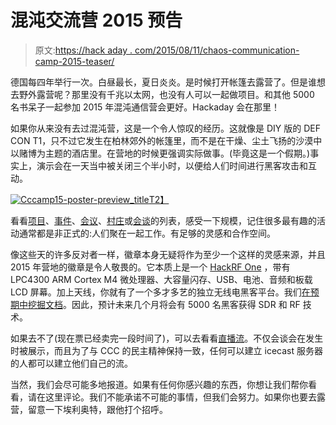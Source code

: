 # 混沌交流营 2015 预告

> 原文:[https://hack aday . com/2015/08/11/chaos-communication-camp-2015-teaser/](https://hackaday.com/2015/08/11/chaos-communication-camp-2015-teaser/)

德国每四年举行一次。白昼最长，夏日炎炎。是时候打开帐篷去露营了。但是谁想去野外露营呢？那里没有千兆以太网，也没有人可以一起做项目。和其他 5000 名书呆子一起参加 2015 年混沌通信营会更好。Hackaday 会在那里！

如果你从来没有去过混沌营，这是一个令人惊叹的经历。这就像是 DIY 版的 DEF CON T1，只不过它发生在柏林郊外的帐篷里，而不是在干燥、尘土飞扬的沙漠中以赌博为主题的酒店里。在营地的时候更强调实际做事。(毕竟这是一个假期。)事实上，演示会在一天当中被关闭三个半小时，以便给人们时间进行黑客攻击和互动。

[![Cccamp15-poster-preview_title](../Images/979775f1b99448d43ed4f5362b66d0eb.png)T2】](https://hackaday.com/wp-content/uploads/2015/08/cccamp15-poster-preview_title.jpg)

看看[项目](https://events.ccc.de/camp/2015/wiki/Static:Projects)、[事件](https://events.ccc.de/camp/2015/Fahrplan/events.html)、[会议](https://events.ccc.de/camp/2015/wiki/Static:Self-organized_Sessions)、[村庄](https://events.ccc.de/camp/2015/wiki/Static:Villages)或[会谈](https://events.ccc.de/camp/2015/Fahrplan/schedule.html)的列表，感受一下规模，记住很多最有趣的活动通常都是非正式的:人们聚在一起工作。有足够的灵感和合作空间。

像这些天的许多反对者一样，徽章本身无疑将作为至少一个这样的灵感来源，并且 2015 年营地的徽章是令人敬畏的。它本质上是一个 [HackRF One](https://greatscottgadgets.com/hackrf/) ，带有 LPC4300 ARM Cortex M4 微处理器、大容量闪存、USB、电池、音频和板载 LCD 屏幕。加上天线，你就有了一个多才多艺的独立无线电黑客平台。我们[在预期中挖掘文档](https://rad1o.badge.events.ccc.de/start)。因此，预计未来几个月将会有 5000 名黑客获得 SDR 和 RF 技术。

如果去不了(现在票已经卖完一段时间了)，可以去看看[直播流](https://streaming.media.ccc.de/)。不仅会谈会在发生时被展示，而且为了与 CCC 的民主精神保持一致，任何可以建立 icecast 服务器的人都可以建立他们自己的流。

当然，我们会尽可能多地报道。如果有任何你感兴趣的东西，你想让我们帮你看看，请在这里评论。我们不能承诺不可能的事情，但我们会努力。如果你也要去露营，留意一下埃利奥特，跟他打个招呼。